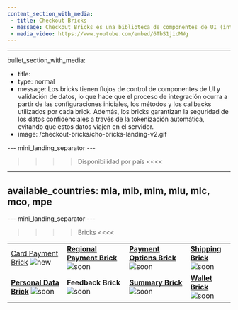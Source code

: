 ```yaml
---
content_section_with_media: 
 - title: Checkout Bricks
 - message: Checkout Bricks es una biblioteca de componentes de UI (interfaz de usuario) que tiene como objetivo permitir una integración client-side de forma modular a través de estructuras configurables, seguras y con una integración simplificada y unificada.
 - media_video: https://www.youtube.com/embed/6TbS1jicMWg
---
```


---
bullet_section_with_media: 
 - title: 
 - type: normal
 - message: Los bricks tienen flujos de control de componentes de UI y validación de datos, lo que hace que el proceso de integración ocurra a partir de las configuraciones iniciales, los métodos y los callbacks utilizados por cada brick. Además, los bricks garantizan la seguridad de los datos confidenciales a través de la tokenización automática, evitando que estos datos viajen en el servidor.
 - image: /checkout-bricks/cho-bricks-landing-v2.gif

--- mini_landing_separator ---

>>>> Disponibilidad por país <<<<
---
available_countries: mla, mlb, mlm, mlu, mlc, mco, mpe
---

--- mini_landing_separator ---

>>>> Bricks <<<<

| | | | |
|---|---|---|---|
| [Card Payment Brick](/developers/es/docs/checkout-bricks/card-payment-brick) ![new](checkout-bricks/new-button__ES-cópia.png) | [**Regional Payment Brick**](/developers/es/docs/checkout-bricks/regional-payment-brick) ![soon](checkout-bricks/soon-button__ES.png) | [**Payment Options Brick**](/developers/es/docs/checkout-bricks/payment-options-brick) ![soon](checkout-bricks/soon-button__ES.png) | [**Shipping Brick**](/developers/es/docs/checkout-bricks/shipping-brick) <br> ![soon](checkout-bricks/soon-button__ES.png) |
| [**Personal Data Brick**](/developers/es/docs/checkout-bricks/personal-data-brick) ![soon](checkout-bricks/soon-button__ES.png) | **Feedback Brick** <br> ![soon](checkout-bricks/soon-button__ES.png) | [**Summary Brick**](/developers/es/docs/checkout-bricks/summary-brick) <br> ![soon](checkout-bricks/soon-button__ES.png) | [**Wallet Brick**](/developers/es/docs/checkout-bricks/wallet-brick) <br> ![soon](checkout-bricks/soon-button__ES.png) |

<br>